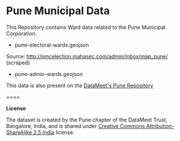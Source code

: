Pune Municipal Data
====

This Repository contains Ward data related to the Pune Municipal Corporation.

* pune-electoral-wards.geojson

Source: http://pmcelection.mahasec.com/admin/inbox/map_pune/ (scraped)

* pune-admin-wards.geojson


This data is also present on the [DataMeet's Pune Repository](https://github.com/datameet/Pune_wards)

====

**License**

The dataset is created by the Pune chapter of the DataMeet Trust, Bangalore, India, and is shared under [Creative Commons Attribution-ShareAlike 2.5 India](http://creativecommons.org/licenses/by-sa/2.5/in/) license.
